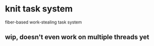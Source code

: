 # knit task system
fiber-based work-stealing task system

## wip, doesn't even work on multiple threads yet
